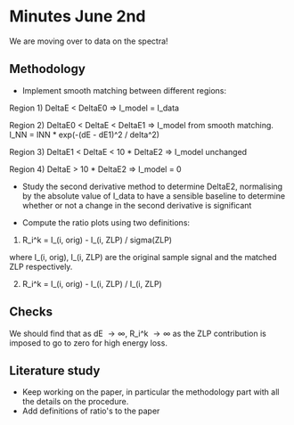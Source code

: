 # Minutes June 2nd

We are moving over to data on the spectra!

## Methodology 


* Implement smooth matching between different regions: 

Region 1) DeltaE < DeltaE0 => I_model = I_data

Region 2) DeltaE0 < DeltaE < DeltaE1 => I_model from smooth matching.
I_NN = INN * exp(-(dE - dE1)^2 / delta^2)

Region 3) DeltaE1 < DeltaE < 10 * DeltaE2 => I_model unchanged

Region 4) DeltaE > 10 * DeltaE2 => I_model = 0

* Study the second derivative method to determine DeltaE2, normalising by the absolute value of I_data to have a sensible baseline to determine whether or not a change in the second derivative is significant

* Compute the ratio plots using two definitions:

1. R_i^k = I_(i, orig) - I_(i, ZLP) / sigma(ZLP)

where I_(i, orig), I_(i, ZLP) are the original sample signal and the matched ZLP respectively.

2. R_i^k = I_(i, orig) - I_(i, ZLP) / I_(i, ZLP)


## Checks

We should find that as dE $\rightarrow \infty$, R_i^k $\rightarrow \infty$ as the ZLP contribution is imposed to go to zero for high energy loss. 

## Literature study

* Keep working on the paper, in particular the methodology part with all the details on the procedure.
* Add definitions of ratio's to the paper
